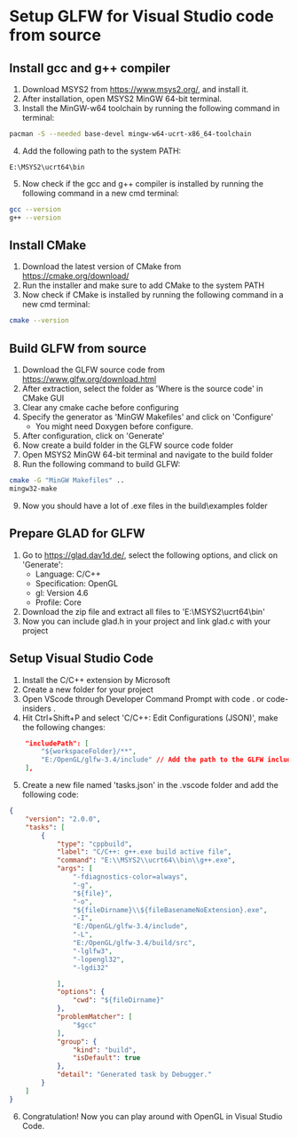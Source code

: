 # Setup GLFW for Visual Studio code from source
## Install gcc and g++ compiler
1. Download MSYS2 from https://www.msys2.org/, and install it.
2. After installation, open MSYS2 MinGW 64-bit terminal.
3. Install the MinGW-w64 toolchain by running the following command in terminal:
```bash
pacman -S --needed base-devel mingw-w64-ucrt-x86_64-toolchain
```
4. Add the following path to the system PATH:
```
E:\MSYS2\ucrt64\bin
```
5. Now check if the gcc and g++ compiler is installed by running the following command in a new cmd terminal:
```bash
gcc --version
g++ --version
```
## Install CMake
1. Download the latest version of CMake from https://cmake.org/download/
2. Run the installer and make sure to add CMake to the system PATH
3. Now check if CMake is installed by running the following command in a new cmd terminal:
```bash
cmake --version
```
## Build GLFW from source
1. Download the GLFW source code from https://www.glfw.org/download.html
2. After extraction, select the folder as 'Where is the source code' in CMake GUI
3. Clear any cmake cache before configuring
4. Specify the generator as 'MinGW Makefiles' and click on 'Configure'
    - You might need Doxygen before configure.
5. After configuration, click on 'Generate'
6. Now create a build folder in the GLFW source code folder
7. Open MSYS2 MinGW 64-bit terminal and navigate to the build folder
8. Run the following command to build GLFW:
```bash
cmake -G "MinGW Makefiles" ..
mingw32-make
```
9. Now you should have a lot of .exe files in the build\examples folder
## Prepare GLAD for GLFW
1. Go to https://glad.dav1d.de/, select the following options, and click on 'Generate':
    - Language: C/C++
    - Specification: OpenGL
    - gl: Version 4.6
    - Profile: Core
2. Download the zip file and extract all files to 'E:\MSYS2\ucrt64\bin'
3. Now you can include glad.h in your project and link glad.c with your project
## Setup Visual Studio Code
1. Install the C/C++ extension by Microsoft
2. Create a new folder for your project
3. Open VScode through Developer Command Prompt with code . or code-insiders .
4. Hit Ctrl+Shift+P and select 'C/C++: Edit Configurations (JSON)', make the following changes:
```json
    "includePath": [
        "${workspaceFolder}/**",
        "E:/OpenGL/glfw-3.4/include" // Add the path to the GLFW include folder
    ],
```
5. Create a new file named 'tasks.json' in the .vscode folder and add the following code:
```json
{
    "version": "2.0.0",
    "tasks": [
        {
            "type": "cppbuild",
            "label": "C/C++: g++.exe build active file",
            "command": "E:\\MSYS2\\ucrt64\\bin\\g++.exe",
            "args": [
                "-fdiagnostics-color=always",
                "-g",
                "${file}",
                "-o",
                "${fileDirname}\\${fileBasenameNoExtension}.exe",
                "-I",
                "E:/OpenGL/glfw-3.4/include",
                "-L",
                "E:/OpenGL/glfw-3.4/build/src",
                "-lglfw3",
                "-lopengl32",
                "-lgdi32"

            ],
            "options": {
                "cwd": "${fileDirname}"
            },
            "problemMatcher": [
                "$gcc"
            ],
            "group": {
                "kind": "build",
                "isDefault": true
            },
            "detail": "Generated task by Debugger."
        }
    ]
}
```
6. Congratulation! Now you can play around with OpenGL in Visual Studio Code.